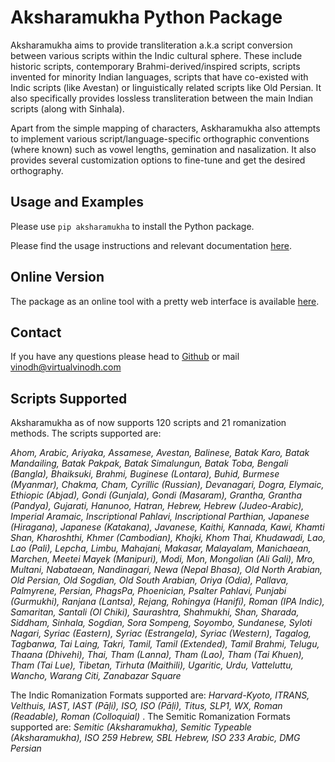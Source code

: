 # Aksharamukha Python Package

Aksharamukha aims to provide transliteration a.k.a script conversion between various scripts within the Indic cultural sphere.  These include historic scripts, contemporary Brahmi-derived/inspired scripts, scripts invented for minority Indian languages, scripts that have co-existed with Indic scripts (like Avestan) or linguistically related scripts like Old Persian. It also specifically provides lossless transliteration between the main Indian scripts (along with Sinhala).

Apart from the simple mapping of characters, Askharamukha also attempts to implement various script/language-specific orthographic conventions (where known) such as vowel lengths, gemination and nasalization. It also provides several customization options to fine-tune and get the desired orthography.

## Usage and Examples

Please use `pip aksharamukha` to install the Python package.

Please find the usage instructions and relevant documentation [here](https://www.aksharamukha.com/python).

## Online Version

The package as an online tool with a pretty web interface is available [here](https://www.aksharamukha.com).

## Contact

If you have any questions please head to [Github](https://github.com/virtualvinodh/aksharamukha-python) or mail vinodh@virtualvinodh.com

## Scripts Supported

Aksharamukha as of now supports 120 scripts and 21 romanization methods. The scripts supported are:

*Ahom, Arabic, Ariyaka, Assamese, Avestan, Balinese, Batak Karo, Batak Mandailing, Batak Pakpak, Batak Simalungun, Batak Toba, Bengali (Bangla), Bhaiksuki, Brahmi, Buginese (Lontara), Buhid, Burmese (Myanmar), Chakma, Cham, Cyrillic (Russian), Devanagari, Dogra, Elymaic, Ethiopic (Abjad), Gondi (Gunjala), Gondi (Masaram), Grantha, Grantha (Pandya), Gujarati, Hanunoo, Hatran, Hebrew, Hebrew (Judeo-Arabic), Imperial Aramaic, Inscriptional Pahlavi, Inscriptional Parthian, Japanese (Hiragana), Japanese (Katakana), Javanese, Kaithi, Kannada, Kawi, Khamti Shan, Kharoshthi, Khmer (Cambodian), Khojki, Khom Thai, Khudawadi, Lao, Lao (Pali), Lepcha, Limbu, Mahajani, Makasar, Malayalam, Manichaean, Marchen, Meetei Mayek (Manipuri), Modi, Mon, Mongolian (Ali Gali), Mro, Multani, Nabataean, Nandinagari, Newa (Nepal Bhasa), Old North Arabian, Old Persian, Old Sogdian, Old South Arabian, Oriya (Odia), Pallava, Palmyrene, Persian, PhagsPa, Phoenician, Psalter Pahlavi, Punjabi (Gurmukhi), Ranjana (Lantsa), Rejang, Rohingya (Hanifi), Roman (IPA Indic), Samaritan, Santali (Ol Chiki), Saurashtra, Shahmukhi, Shan, Sharada, Siddham, Sinhala, Sogdian, Sora Sompeng, Soyombo, Sundanese, Syloti Nagari, Syriac (Eastern), Syriac (Estrangela), Syriac (Western), Tagalog, Tagbanwa, Tai Laing, Takri, Tamil, Tamil (Extended), Tamil Brahmi, Telugu, Thaana (Dhivehi), Thai, Tham (Lanna), Tham (Lao), Tham (Tai Khuen), Tham (Tai Lue), Tibetan, Tirhuta (Maithili), Ugaritic, Urdu, Vatteluttu, Wancho, Warang Citi, Zanabazar Square*

The Indic Romanization Formats supported are: *Harvard-Kyoto, ITRANS, Velthuis, IAST, IAST (Pāḷi), ISO, ISO (Pāḷi), Titus, SLP1, WX, Roman (Readable), Roman (Colloquial)* . The Semitic Romanization Formats supported are: *Semitic (Aksharamukha), Semitic Typeable (Aksharamukha), ISO 259 Hebrew, SBL Hebrew, ISO 233 Arabic, DMG Persian*